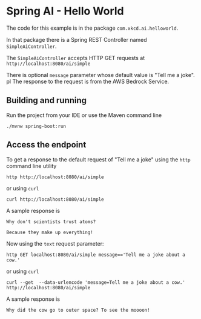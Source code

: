 # Spring AI - Hello World

The code for this example is in the package `com.xkcd.ai.helloworld`.

In that package there is a Spring REST Controller named `SimpleAiController`.

The `SimpleAiController` accepts HTTP GET requests at `http://localhost:8080/ai/simple`

There is optional `message` parameter whose default value is "Tell me a joke".
pl
The response to the request is from the AWS Bedrock Service.

## Building and running

Run the project from your IDE or use the Maven command line
```
./mvnw spring-boot:run
```

## Access the endpoint

To get a response to the default request of "Tell me a joke" using the `http` command line utility

```shell
http http://localhost:8080/ai/simple
```
or using `curl`
```shell
curl http://localhost:8080/ai/simple
```

A sample response is

```text
Why don't scientists trust atoms?

Because they make up everything!
```

Now using the `text` request parameter:

```shell
http GET localhost:8080/ai/simple message=='Tell me a joke about a cow.' 
```
or using `curl`
```shell
curl --get  --data-urlencode 'message=Tell me a joke about a cow.' http://localhost:8080/ai/simple 
```
A sample response is

```text
Why did the cow go to outer space? To see the moooon!
```
